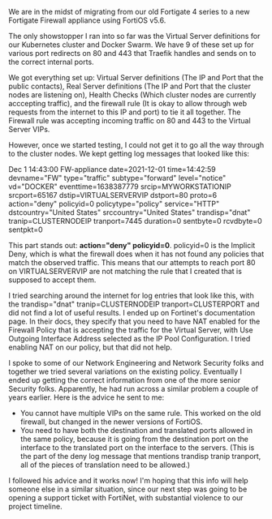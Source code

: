 We are in the midst of migrating from our old Fortigate 4 series to a new Fortigate Firewall appliance using FortiOS v5.6. 

The only showstopper I ran into so far was the Virtual Server definitions for our Kubernetes cluster and Docker Swarm. We have 9 of these set up for various port redirects on 80 and 443 that Traefik handles and sends on to the correct internal ports. 

We got everything set up: Virtual Server definitions (The IP and Port that the public contacts), Real Server definitions (The IP and Port that the cluster nodes are listening on), Health Checks (Which cluster nodes are currently acccepting traffic), 
and the firewall rule (It is okay to allow through web requests from the internet to this IP and port) to tie it all together. The Firewall rule was accepting incoming traffic on 80 and 443 to the Virtual Server VIPs. 

However, once we started testing, I could not get it to go all the way through to the cluster nodes. We kept getting log messages that looked like this: 

Dec  1 14:43:00 FW-appliance date=2021-12-01 time=14:42:59 devname="FW" type="traffic" subtype="forward" level="notice" vd="DOCKER" eventtime=1638387779 srcip=MYWORKSTATIONIP srcport=65167 dstip=VIRTUALSERVERVIP dstport=80 proto=6 action="deny" policyid=0 policytype="policy" service="HTTP" dstcountry="United States" srccountry="United States" trandisp="dnat" tranip=CLUSTERNODEIP tranport=7445 duration=0 sentbyte=0 rcvdbyte=0 sentpkt=0 

This part stands out: __action="deny" policyid=0__. policyid=0 is the Implicit Deny, which is what the firewall does when it has not found any policies that match the observed traffic. This means that our attempts to reach port 80 on VIRTUALSERVERVIP are not matching the rule that I created that is supposed to accept them. 

I tried searching around the internet for log entries that look like this, with the trandisp="dnat" tranip=CLUSTERNODEIP tranport=CLUSTERPORT and did not find a lot of useful results. I ended up on Fortinet's documentation page. In their docs, they specify that you need to have NAT enabled for the Firewall Policy that is accepting the traffic for the Virtual Server, with Use Outgoing Interface Address selected as the IP Pool Configuration. 
I tried enabling NAT on our policy, but that did not help. 

I spoke to some of our Network Engineering and Network Security folks and together we tried several variations on the existing policy. Eventually I ended up getting the correct information from one of the more senior Security folks. Apparently, he had run across a similar problem a couple of years earlier. Here is the advice he sent to me: 

* You cannot have multiple VIPs on the same rule. This worked on the old firewall, but changed in the newer versions of FortiOS. 
* You need to have both the destination and translated ports allowed in the same policy, because it is going from the destination port on the interface to the translated port on the interface to the servers. 
(This is the part of the deny log message that mentions trandisp tranip tranport, all of the pieces of translation need to be allowed.) 

I followed his advice and it works now! I'm hoping that this info will help someone else in a similar situation, since our next step was going to be opening a support ticket with FortiNet, with substantial violence to our project timeline. 